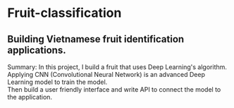 # Fruit-classification  
## Building Vietnamese fruit identification applications.
Summary: In this project, I build a fruit that uses Deep Learning's algorithm.  
Applying CNN (Convolutional Neural Network) is an advanced Deep Learning model to train the model.  
Then build a user friendly interface and write API to connect the model to the application.

